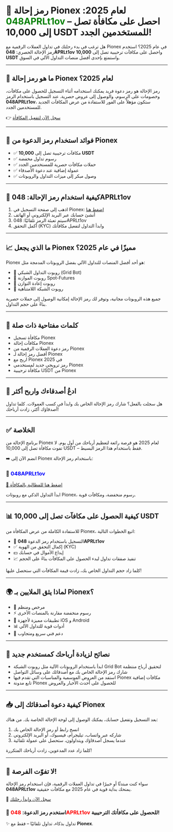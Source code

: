 <h1>🚀 رمز إحالة Pionex لعام 2025: <span style="color:green;">048APRLt1ov</span> – احصل على مكافأة تصل إلى 10,000 USDT للمستخدمين الجدد!</h1>

<p>هل ترغب في بدء رحلتك في تداول العملات الرقمية مع Pionex في عام 2025؟ استخدم رمز الإحالة الحصري: <strong>048APRLt1ov</strong> واحصل على مكافآت ترحيبية تصل إلى <strong>10,000 USDT</strong> واستمتع بإحدى أفضل منصات التداول الآلي في السوق.</p>

  <hr>

  <h2>🎯 ما هو رمز إحالة Pionex لعام 2025؟</h2>
  <p>رمز الإحالة هو رمز دعوة فريد يمكنك استخدامه أثناء التسجيل للحصول على مكافآت، وخصومات على الرسوم، والوصول إلى عروض حصرية. عند التسجيل باستخدام الرمز <strong>048APRLt1ov</strong>، ستكون مؤهلاً على الفور للاستفادة من عرض المكافآت الجديد للمستخدمين الجدد.</p>

  <p>👉 <a href="https://www.pionex.com/signUp?r=048APRLt1ov" target="_blank">سجل الآن لتفعيل المكافأة</a></p>

  <hr>

  <h2>💸 فوائد استخدام رمز الدعوة من Pionex</h2>
  <ul>
    <li>✅ مكافآت ترحيبية تصل إلى <strong>10,000 USDT</strong></li>
    <li>✅ رسوم تداول مخفضة</li>
    <li>✅ حملات مكافآت حصرية للمستخدمين الجدد</li>
    <li>✅ عمولة إضافية عند دعوة الأصدقاء</li>
    <li>✅ وصول مبكر إلى ميزات التداول والروبوتات</li>
  </ul>

  <hr>

  <h2>📌 كيفية استخدام رمز الإحالة: 048APRLt1ov</h2>
  <ol>
    <li>اذهب إلى صفحة التسجيل في Pionex: <a href="https://www.pionex.com/signUp?r=048APRLt1ov" target="_blank">اضغط هنا</a></li>
    <li>أنشئ حسابك عبر البريد الإلكتروني أو الهاتف</li>
    <li>سيتم تعبئة الرمز تلقائيًا: 048APRLt1ov</li>
    <li>أكمل التحقق (KYC) وابدأ التداول لتفعيل مكافآتك</li>
  </ol>

  <hr>

  <h2>📈 ما الذي يجعل Pionex مميزًا في عام 2025؟</h2>
  <p>Pionex هو أحد أفضل المنصات للتداول الآلي بفضل الروبوتات المدمجة مثل:</p>
  <ul>
    <li>🤖 روبوت التداول الشبكي (Grid Bot)</li>
    <li>🤖 روبوت الموازنة Spot-Futures</li>
    <li>🤖 روبوت إعادة التوازن</li>
    <li>🤖 روبوت الشبكة اللامتناهية</li>
  </ul>
  <p>جميع هذه الروبوتات مجانية، وتوفر لك رمز الإحالة إمكانية الوصول إلى حملات حصرية بناءً على حجم التداول.</p>

  <hr>

  <h2>🔗 كلمات مفتاحية ذات صلة</h2>
  <ul>
    <li>مكافأة تسجيل Pionex</li>
    <li>مكافآت إحالة Pionex</li>
    <li>رمز دعوة العملات الرقمية من Pionex</li>
    <li>أفضل رمز إحالة لـ Pionex</li>
    <li>اربح مع Pionex في 2025</li>
    <li>رمز ترويجي جديد لمستخدمي Pionex</li>
    <li>مكافأة ترحيبية USDT من Pionex</li>
  </ul>

  <hr>

  <h2>🤝 ادعُ أصدقاءك واربح أكثر</h2>
  <p>هل سجلت بالفعل؟ شارك رمز الإحالة الخاص بك وابدأ في كسب العمولات. كلما تداول أصدقاؤك أكثر، زادت أرباحك!</p>

  <hr>

  <h2>✅ الخلاصة</h2>
  <p>برنامج الإحالة من Pionex لعام 2025 هو فرصة رائعة لتعظيم أرباحك من أول يوم. لا تفوت مكافأة تصل إلى 10,000 USDT – فقط باستخدام هذا الرمز البسيط.</p>

  <p>➡️ انضم الآن إلى Pionex باستخدام رمز الإحالة:</p>
  <h3>🎁 <span style="color:blue;">048APRLt1ov</span></h3>
  <p><a href="https://www.pionex.com/signUp?r=048APRLt1ov" target="_blank">🔗 اضغط هنا للمطالبة بالمكافأة</a></p>

  <p>ابدأ التداول الذكي مع روبوتات Pionex، رسوم منخفضة، ومكافآت قوية.</p>
   <hr>

  <h2>📊 كيفية الحصول على مكافآت تصل إلى 10,000 USDT</h2>
  <p>للاستفادة الكاملة من عرض المكافأة من Pionex، اتبع الخطوات التالية:</p>
  <ul>
    <li>📝 التسجيل باستخدام رمز الدعوة <strong>048APRLt1ov</strong></li>
    <li>✅ إكمال التحقق من الهوية (KYC)</li>
    <li>💵 إيداع الأموال في حسابك</li>
    <li>📈 تنفيذ صفقات تداول لبدء الحصول على المكافآت بناءً على الحجم</li>
  </ul>
  <p>كلما زاد حجم التداول الخاص بك، زادت قيمة المكافآت التي ستحصل عليها!</p>

  <hr>

  <h2>🌍 لماذا يثق الملايين بـ Pionex؟</h2>
  <ul>
    <li>🔐 مرخص ومنظم</li>
    <li>⚡️ رسوم منخفضة مقارنة بالمنصات الأخرى</li>
    <li>📱 تطبيقات مميزة لأجهزة iOS و Android</li>
    <li>📊 أدوات قوية للتداول الآلي</li>
    <li>🧠 دعم فني سريع ومتجاوب</li>
  </ul>

  <hr>

  <h2>📌 نصائح لزيادة أرباحك كمستخدم جديد</h2>
  <ul>
    <li>ابدأ باستخدام الروبوتات الآلية مثل روبوت الشبكة Grid Bot لتحقيق أرباح منتظمة</li>
    <li>شارك رمز الإحالة الخاص بك مع أصدقائك على وسائل التواصل</li>
    <li>استفد من العروض الموسمية والمناسبات التي تقدم فيها Pionex مكافآت إضافية</li>
    <li>تابع مدونة Pionex للحصول على أحدث الأخبار والعروض</li>
  </ul>

  <hr>

  <h2>📥 كيفية دعوة أصدقائك إلى Pionex</h2>
  <p>بعد التسجيل وتفعيل حسابك، يمكنك الوصول إلى لوحة الإحالة الخاصة بك. من هناك:</p>
  <ol>
    <li>انسخ رابط أو رمز الإحالة الخاص بك</li>
    <li>شاركه عبر واتساب، تيليجرام، فيسبوك، أو البريد الإلكتروني</li>
    <li>عندما يسجل أصدقاؤك ويتداولون، ستحصل على عمولة تلقائية</li>
  </ol>
  <p>كلما زاد عدد المدعوين، زادت أرباحك المتكررة!</p>

  <hr>

  <h2>📣 لا تفوّت الفرصة!</h2>
  <p>سواء كنت مبتدئًا أو خبيرًا في تداول العملات الرقمية، فإن استخدام رمز الإحالة <strong>048APRLt1ov</strong> يمنحك بداية قوية في عام 2025 مع مكافآت حقيقية.</p>

  <p>📌 <a href="https://www.pionex.com/signUp?r=048APRLt1ov" target="_blank">سجل الآن وابدأ رحلتك</a></p>

  <h3>🎉 استخدم رمز الدعوة: <span style="color:red;">048APRLt1ov</span> للحصول على مكافأتك الترحيبية!</h3>

  <p>✨ تداول بذكاء، تداول تلقائيًا – فقط مع <strong>Pionex</strong>.</p>
</body>
</html>
